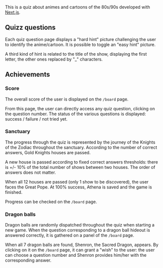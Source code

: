 This is a quiz about animes and cartoons of the 80s/90s developed with [Next.js](https://nextjs.org/).

## Quizz questions

Each quiz question page displays a "hard hint" picture challenging the user to identify the anime/cartoon. It is possible to toggle an "easy hint" picture.

A third kind of hint is related to the title of the show, displaying the first letter, the other ones replaced by "\_" characters.

## Achievements

### Score

The overall score of the user is displayed on the `/board` page.

From this page, the user can directly access any quiz question, clicking on the question number. The status of the various questions is displayed: success / failure / not tried yet.

### Sanctuary

The progress through the quiz is represented by the journey of the Knights of the Zodiac throughout the sanctuary. According to the number of correct answers, Gold Knights houses are passed.

A new house is passed according to fixed correct answers thresholds: there is +/- 10% of the total number of shows between two houses. The order of answers does not matter.

When all 12 houses are passed (only 1 show to be discovered), the user faces the Great Pope. At 100% success, Athena is saved and the game is finished.

Progress can be checked on the `/board` page.

### Dragon balls

Dragon balls are randomly dispatched throughout the quiz when starting a new game. When the question corresponding to a dragon ball hideout is answered correctly, it is gathered on a panel of the `/board` page.

When all 7 dragon balls are found, Shenron, the Sacred Dragon, appears. By clicking on it on the `/board` page, it can grant a "wish" to the user: the user can choose a question number and Shenron provides him/her with the corresponding answer.
